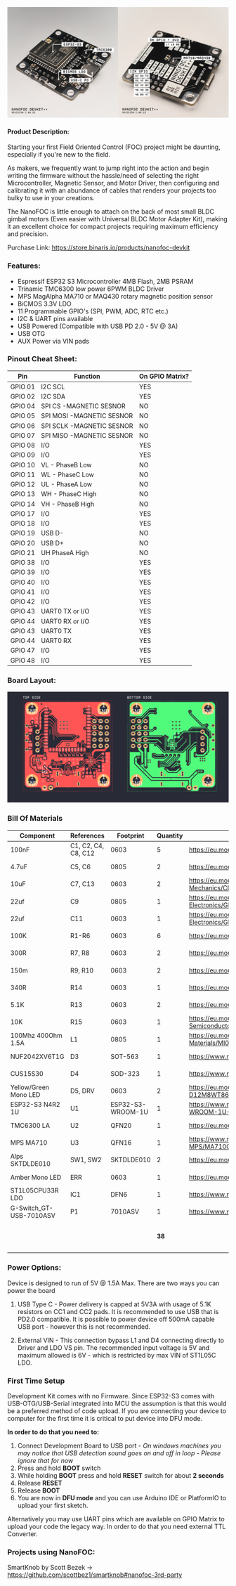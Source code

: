 ![](/Images/NanoFOC_GH.jpg?raw=true)

#### Product Description:
Starting your first Field Oriented Control (FOC) project might be daunting, especially if you're new to the field.

As makers, we frequently want to jump right into the action and begin writing the firmware without the hassle/need of selecting the right Microcontroller, Magnetic Sensor, and Motor Driver, then configuring and calibrating it with an abundance of cables that renders your projects too bulky to use in your creations.


The NanoFOC is little enough to attach on the back of most small BLDC gimbal motors (Even easier with Universal BLDC Motor Adapter Kit), making it an excellent choice for compact projects requiring maximum efficiency and precision.

Purchase Link: https://store.binaris.io/products/nanofoc-devkit

### Features:
- Espressif ESP32 S3 Microcontroller 4MB Flash, 2MB PSRAM 
- Trinamic TMC6300 low power 6PWM BLDC Driver
- MPS MagAlpha MA710 or MAQ430 rotary magnetic position sensor
- BiCMOS 3.3V LDO
- 11 Programmable GPIO's (SPI, PWM, ADC, RTC etc.)
- I2C & UART pins available
- USB Powered (Compatible with USB PD 2.0 - 5V @ 3A)
- USB OTG
- AUX Power via VIN pads 

### Pinout Cheat Sheet:
|  Pin | Function  | On GPIO Matrix? |
| ------------ | ------------ | ----------- |
| GPIO 01 | I2C SCL | YES |
| GPIO 02 |  I2C SDA | YES |
| GPIO 04 |  SPI CS -MAGNETIC SESNOR | NO |
| GPIO 05 |  SPI MOSI -MAGNETIC SESNOR | NO |
| GPIO 06 |  SPI SCLK -MAGNETIC SESNOR | NO |
| GPIO 07 |  SPI MISO -MAGNETIC SESNOR | NO |
| GPIO 08 |  I/O  | YES |
| GPIO 09 |  I/O  | YES |
| GPIO 10 |  VL - PhaseB Low  | NO |
| GPIO 11 |  WL - PhaseC Low  | NO |
| GPIO 12 |  UL - PhaseA Low  | NO |
| GPIO 13 |  WH - PhaseC High  | NO |
| GPIO 14 |  VH - PhaseB High  | NO |
| GPIO 17 |  I/O  | YES |
| GPIO 18 |  I/O  | YES |
| GPIO 19 |  USB D- | NO |
| GPIO 20 |  USB D+ | NO |
| GPIO 21 |  UH PhaseA High | NO |
| GPIO 38 |  I/O  | YES |
| GPIO 39 |  I/O  | YES |
| GPIO 40 |  I/O  | YES |
| GPIO 41 |  I/O  | YES |
| GPIO 42 |  I/O  | YES |
| GPIO 43 | UART0 TX or I/O  | YES |
| GPIO 44 | UART0 RX or I/O | YES |
| GPIO 43 | UART0 TX  | YES |
| GPIO 44 | UART0 RX | YES |
| GPIO 47 | I/O | YES |
| GPIO 48 | I/O | YES |

### Board Layout:

![](/Images/PCB_LAYOUT.jpg)

### Bill Of Materials

| Component | References | Footprint | Quantity | Link | Price |
| -------------- | -------------- | -------------- | -------------- | -------------- | -------------- | 
| 100nF | C1, C2, C4, C8, C12 | 0603 | 5 | https://eu.mouser.com/ProductDetail/KEMET/C0603C104K8RAC | 0,55 € |
| 4.7uF | C5, C6 | 0805 | 2 | https://eu.mouser.com/ProductDetail/TDK/C2012X7R1A475K125AC | 0,46 € |
| 10uF | C7, C13 | 0603 | 2 | https://eu.mouser.com/ProductDetail/Samsung-Electro-Mechanics/CL10A106KP8NNWC | 0,24 € |
| 22uf | C9 | 0805 | 1 | https://eu.mouser.com/ProductDetail/Murata-Electronics/GRM21BC81C226ME44L | 0,39 € |
| 22uf | C11 | 0603 | 1 | https://eu.mouser.com/ProductDetail/Murata-Electronics/GRM188R61A226ME15J | 0,17 € |
| 100K | R1-R6 | 0603 | 6 | https://eu.mouser.com/ProductDetail/Bourns/CMP0603-FX-1003ELF | 1,20 € |
| 300R | R7, R8 | 0603 | 2 | https://eu.mouser.com/ProductDetail/Panasonic/ERJ-UP3F3000V | 0,48 € |
| 150m | R9, R10 | 0603 | 2 | https://eu.mouser.com/ProductDetail/Susumu/KRL0816D-C-R150-F-T5 | 1,20 € |
| 340R | R14 | 0603 | 1 | https://eu.mouser.com/ProductDetail/Panasonic/ERJ-3EKF3400V | 0,09 €|
| 5.1K | R13 | 0603 | 2 | https://eu.mouser.com/ProductDetail/Panasonic/ERJ-P03F5101V | 0,70 € |
| 10K | R15 | 0603 | 1 | https://eu.mouser.com/ProductDetail/ROHM-Semiconductor/SFR03EZPF1002 | 0,13 € |
| 100Mhz 400Ohm 1.5A | L1 | 0805 |  1 | https://eu.mouser.com/ProductDetail/Laird-Performance-Materials/MI0805K400R-10 | 0,19 €  |
| NUF2042XV6T1G | D3 | SOT-563 | 1 | https://www.mouser.com/ProductDetail/onsemi/NUF2042XV6T1G | 0,44 € |
| CUS15S30 | D4 | SOD-323 | 1 | https://www.mouser.com/ProductDetail/Toshiba/CUS15S30H3F | 0,33 € |
| Yellow/Green Mono LED | D5, DRV | 0603 | 2 | https://eu.mouser.com/ProductDetail/ROHM-Semiconductor/SML-D12M8WT86 | 0,68 € |
| ESP32-S3 N4R2 1U | U1 | ESP32-S3-WROOM-1U | 1 | https://www.mouser.com/ProductDetail/Espressif-Systems/ESP32-S3-WROOM-1U-N8R2 | 3,38 € |
| TMC6300 LA | U2 | QFN20 | 1 | https://eu.mouser.com/ProductDetail/ADI-Trinamic/TMC6300-LA-T | 2,13 € |
| MPS MA710| U3 | QFN16 | 1 | https://www.mouser.com/ProductDetail/Monolithic-Power-Systems-MPS/MA710GQ-Z | 6,15 € |
| Alps SKTDLDE010 | SW1, SW2 | SKTDLDE010 | 2 | https://eu.mouser.com/ProductDetail/Alps-Alpine/SKTDLDE010 | 1,46 € |
| Amber Mono LED | ERR | 0603 | 1 | https://eu.mouser.com/ProductDetail/Wurth-Elektronik/150060AS75000 | 0,14 € |
| ST1L05CPU33R LDO | IC1 | DFN6 | 1 | https://www.mouser.com/ProductDetail/STMicroelectronics/ST1L05CPU33R | 1,18 € |
| G-Switch_GT-USB-7010ASV | P1 | 7010ASV | 1 | https://www.mouser.com/ProductDetail/GCT/USB4105-GF-A | 0,75 € | 
| | | | **38** | | **22,44 € / 23.50 $** |

 
### Power Options:
Device is designed to run of 5V @ 1.5A Max.
There are two ways you can power the board 

1. USB Type C - Power delivery is capped at 5V3A with usage of 5.1K resistors on CC1 and CC2 pads. It is recommended to use USB that is PD2.0 compatible.
It is possible to power device off 500mA capable USB port - however this is not recommended.

2. External VIN  - This connection bypass L1 and  D4 connecting directly to Driver and LDO VS pin. The recommended input voltage is 5V and maximum allowed is 6V - which is restricted by max VIN of ST1L05C LDO.

### First Time Setup
Development Kit comes with no Firmware.
Since ESP32-S3 comes with USB-OTG/USB-Serial integrated into MCU the assumption is that this would be a preferred method of code upload.
If you are connecting your device to computer for the first time it is critical to put device into DFU mode.

**In order to do that you need to:**
1. Connect Development Board to USB port - *On windows machines you may notice that USB detection sound goes on and off in loop - Please ignore that for now*
2. Press and hold **BOOT** switch
3. While holding **BOOT** press and hold **RESET** switch for about **2 seconds**
4. Release **RESET**
5. Release **BOOT**
6. You are now in **DFU mode** and you can use Arduino IDE or PlatformIO to upload your first sketch.

Alternatively you may use UART pins which are available on GPIO Matrix to upload your code the legacy way.
In order to do that you need external TTL Converter.

### Projects using NanoFOC:

SmartKnob by Scott Bezek -> https://github.com/scottbez1/smartknob#nanofoc-3rd-party

